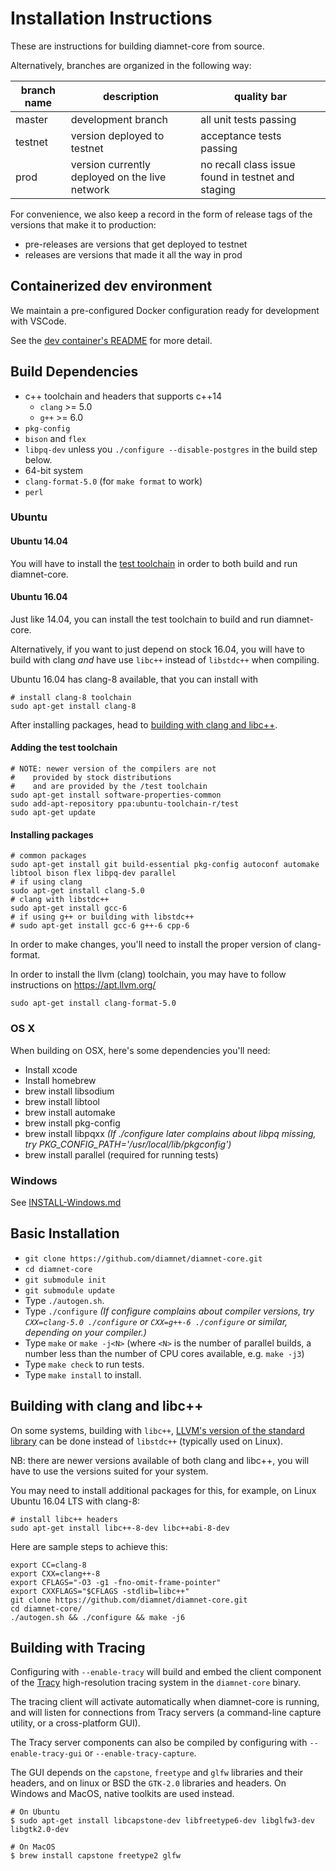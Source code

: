 Installation Instructions
==================
These are instructions for building diamnet-core from source.

Alternatively, branches are organized in the following way:

| branch name | description | quality bar |
| ----------- | ----------- | ----------- |
| master      | development branch | all unit tests passing |
| testnet     | version deployed to testnet | acceptance tests passing |
| prod        | version currently deployed on the live network | no recall class issue found in testnet and staging |

For convenience, we also keep a record in the form of release tags of the
 versions that make it to production:
 * pre-releases are versions that get deployed to testnet
 * releases are versions that made it all the way in prod

## Containerized dev environment

We maintain a pre-configured Docker configuration ready for development with VSCode.

See the [dev container's README](.devcontainer/README.md) for more detail.

## Build Dependencies

- c++ toolchain and headers that supports c++14
    - `clang` >= 5.0
    - `g++` >= 6.0
- `pkg-config`
- `bison` and `flex`
- `libpq-dev` unless you `./configure --disable-postgres` in the build step below.
- 64-bit system
- `clang-format-5.0` (for `make format` to work)
- `perl`

### Ubuntu

#### Ubuntu 14.04
You will have to install the [test toolchain](#adding-the-test-toolchain) in order to both build and run diamnet-core.

#### Ubuntu 16.04
Just like 14.04, you can install the test toolchain to build and run diamnet-core.

Alternatively, if you want to just depend on stock 16.04, you will have to build with clang *and* have use `libc++` instead of `libstdc++` when compiling.

Ubuntu 16.04 has clang-8 available, that you can install with

    # install clang-8 toolchain
    sudo apt-get install clang-8

After installing packages, head to [building with clang and libc++](#building-with-clang-and-libc).


#### Adding the test toolchain
    # NOTE: newer version of the compilers are not
    #    provided by stock distributions
    #    and are provided by the /test toolchain
    sudo apt-get install software-properties-common
    sudo add-apt-repository ppa:ubuntu-toolchain-r/test
    sudo apt-get update

#### Installing packages
    # common packages
    sudo apt-get install git build-essential pkg-config autoconf automake libtool bison flex libpq-dev parallel
    # if using clang
    sudo apt-get install clang-5.0
    # clang with libstdc++
    sudo apt-get install gcc-6
    # if using g++ or building with libstdc++
    # sudo apt-get install gcc-6 g++-6 cpp-6

In order to make changes, you'll need to install the proper version of clang-format.

In order to install the llvm (clang) toolchain, you may have to follow instructions on https://apt.llvm.org/

    sudo apt-get install clang-format-5.0


### OS X
When building on OSX, here's some dependencies you'll need:
- Install xcode
- Install homebrew
- brew install libsodium
- brew install libtool
- brew install automake
- brew install pkg-config
- brew install libpqxx *(If ./configure later complains about libpq missing, try PKG_CONFIG_PATH='/usr/local/lib/pkgconfig')*
- brew install parallel (required for running tests)

### Windows
See [INSTALL-Windows.md](INSTALL-Windows.md)

## Basic Installation

- `git clone https://github.com/diamnet/diamnet-core.git`
- `cd diamnet-core`
- `git submodule init`
- `git submodule update`
- Type `./autogen.sh`.
- Type `./configure`   *(If configure complains about compiler versions, try `CXX=clang-5.0 ./configure` or `CXX=g++-6 ./configure` or similar, depending on your compiler.)*
- Type `make` or `make -j<N>` (where `<N>` is the number of parallel builds, a number less than the number of CPU cores available, e.g. `make -j3`)
- Type `make check` to run tests.
- Type `make install` to install.

## Building with clang and libc++

On some systems, building with `libc++`, [LLVM's version of the standard library](https://libcxx.llvm.org/) can be done instead of `libstdc++` (typically used on Linux).

NB: there are newer versions available of both clang and libc++, you will have to use the versions suited for your system.

You may need to install additional packages for this, for example, on Linux Ubuntu 16.04 LTS with clang-8:

    # install libc++ headers
    sudo apt-get install libc++-8-dev libc++abi-8-dev

Here are sample steps to achieve this:

    export CC=clang-8
    export CXX=clang++-8
    export CFLAGS="-O3 -g1 -fno-omit-frame-pointer"
    export CXXFLAGS="$CFLAGS -stdlib=libc++"
    git clone https://github.com/diamnet/diamnet-core.git
    cd diamnet-core/
    ./autogen.sh && ./configure && make -j6

## Building with Tracing

Configuring with `--enable-tracy` will build and embed the client component of the [Tracy](https://github.com/wolfpld/tracy) high-resolution tracing system in the `diamnet-core` binary.

The tracing client will activate automatically when diamnet-core is running, and will listen for connections from Tracy servers (a command-line capture utility, or a cross-platform GUI).

The Tracy server components can also be compiled by configuring with `--enable-tracy-gui` or `--enable-tracy-capture`.

The GUI depends on the `capstone`, `freetype` and `glfw` libraries and their headers, and on linux or BSD the `GTK-2.0` libraries and headers. On Windows and MacOS, native toolkits are used instead.


    # On Ubuntu
    $ sudo apt-get install libcapstone-dev libfreetype6-dev libglfw3-dev libgtk2.0-dev

    # On MacOS
    $ brew install capstone freetype2 glfw

